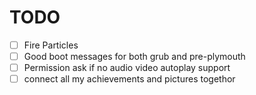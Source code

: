 # TODO

- [ ] Fire Particles
- [ ] Good boot messages for both grub and pre-plymouth
- [ ] Permission ask if no audio video autoplay support
- [ ] connect all my achievements and pictures togethor
